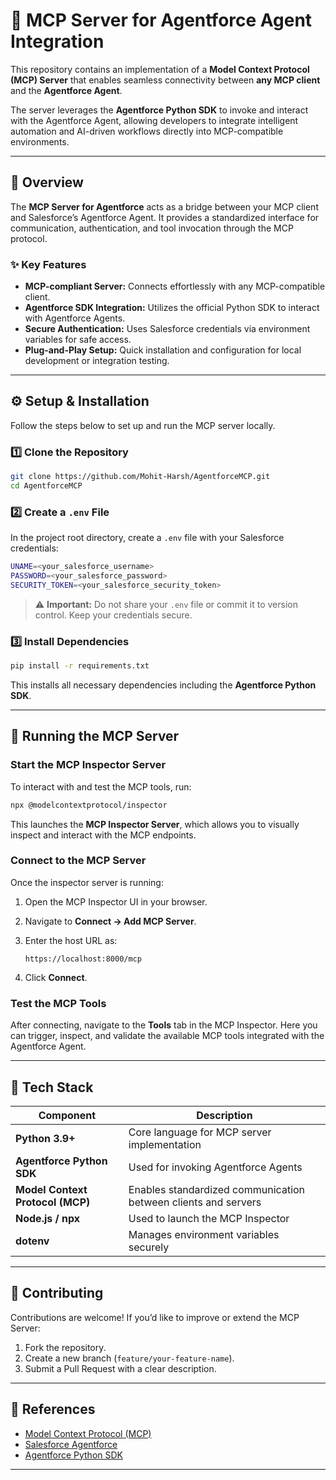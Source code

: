 # 🧩 MCP Server for Agentforce Agent Integration

This repository contains an implementation of a **Model Context Protocol (MCP) Server** that enables seamless connectivity between **any MCP client** and the **Agentforce Agent**.

The server leverages the **Agentforce Python SDK** to invoke and interact with the Agentforce Agent, allowing developers to integrate intelligent automation and AI-driven workflows directly into MCP-compatible environments.

---

## 🚀 Overview

The **MCP Server for Agentforce** acts as a bridge between your MCP client and Salesforce’s Agentforce Agent.
It provides a standardized interface for communication, authentication, and tool invocation through the MCP protocol.

### ✨ Key Features

* **MCP-compliant Server:** Connects effortlessly with any MCP-compatible client.
* **Agentforce SDK Integration:** Utilizes the official Python SDK to interact with Agentforce Agents.
* **Secure Authentication:** Uses Salesforce credentials via environment variables for safe access.
* **Plug-and-Play Setup:** Quick installation and configuration for local development or integration testing.

---

## ⚙️ Setup & Installation

Follow the steps below to set up and run the MCP server locally.

### 1️⃣ Clone the Repository

```bash
git clone https://github.com/Mohit-Harsh/AgentforceMCP.git
cd AgentforceMCP
```

### 2️⃣ Create a `.env` File

In the project root directory, create a `.env` file with your Salesforce credentials:

```bash
UNAME=<your_salesforce_username>
PASSWORD=<your_salesforce_password>
SECURITY_TOKEN=<your_salesforce_security_token>
```

> ⚠️ **Important:** Do not share your `.env` file or commit it to version control.
> Keep your credentials secure.

### 3️⃣ Install Dependencies

```bash
pip install -r requirements.txt
```

This installs all necessary dependencies including the **Agentforce Python SDK**.

---

## 🧠 Running the MCP Server

### Start the MCP Inspector Server

To interact with and test the MCP tools, run:

```bash
npx @modelcontextprotocol/inspector
```

This launches the **MCP Inspector Server**, which allows you to visually inspect and interact with the MCP endpoints.

### Connect to the MCP Server

Once the inspector server is running:

1. Open the MCP Inspector UI in your browser.

2. Navigate to **Connect → Add MCP Server**.

3. Enter the host URL as:

   ```
   https://localhost:8000/mcp
   ```

4. Click **Connect**.

### Test the MCP Tools

After connecting, navigate to the **Tools** tab in the MCP Inspector.
Here you can trigger, inspect, and validate the available MCP tools integrated with the Agentforce Agent.

---

## 🧰 Tech Stack

| Component                        | Description                                                    |
| -------------------------------- | -------------------------------------------------------------- |
| **Python 3.9+**                  | Core language for MCP server implementation                    |
| **Agentforce Python SDK**        | Used for invoking Agentforce Agents                            |
| **Model Context Protocol (MCP)** | Enables standardized communication between clients and servers |
| **Node.js / npx**                | Used to launch the MCP Inspector                               |
| **dotenv**                       | Manages environment variables securely                         |

---

## 🤝 Contributing

Contributions are welcome!
If you’d like to improve or extend the MCP Server:

1. Fork the repository.
2. Create a new branch (`feature/your-feature-name`).
3. Submit a Pull Request with a clear description.

---

## 🧩 References

* [Model Context Protocol (MCP)](https://modelcontextprotocol.io)
* [Salesforce Agentforce](https://www.salesforce.com/)
* [Agentforce Python SDK](https://pypi.org/project/agentforce-sdk/)

---


